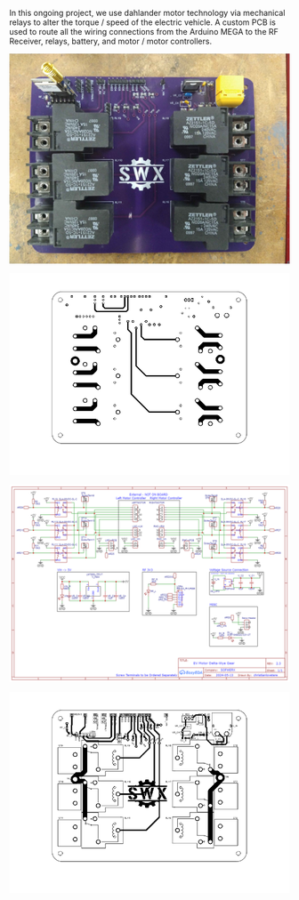 In this ongoing project, we use dahlander motor technology via mechanical relays to alter the torque / speed of the electric vehicle. A custom PCB is used to route all the wiring connections from the Arduino MEGA to the RF Receiver, relays, battery, and motor / motor controllers.

<p align="center">
  <img src="PCB/CircuitBoard.jpg" alt="What is this">
</p>

<p align="center">
  <img src="PCB/PCB_BOTTOM.png" alt="What is this">
</p>
<p align="center">
  
  <img src="PCB/Wire Schematic.png" alt="What is this">
</p>

<p align="center">
  <img src="PCB/PCB_TOP.png" alt="What is this">
</p>

